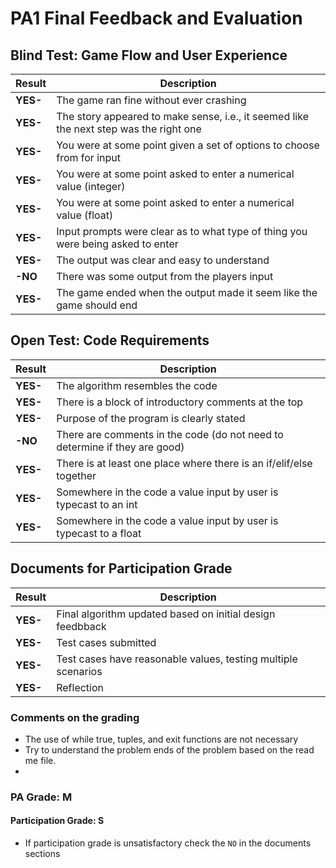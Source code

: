 # PA1 Final Feedback and Evaluation

## Blind Test: Game Flow and User Experience
| Result     | Description                                                                            |
|------------|----------------------------------------------------------------------------------------|
| **YES-** | The game ran fine without ever crashing                                                |
| **YES-** | The story appeared to make sense, i.e., it seemed like the next step was the right one |
| **YES-** | You were at some point given a set of options to choose from for input                 |
| **YES-** | You were at some point asked to enter a numerical value (integer)                      |
| **YES-** | You were at some point asked to enter a numerical value (float)                        |
| **YES-** | Input prompts were clear as to what type of thing you were being asked to enter        |
| **YES-** | The output was clear and easy to understand                                            |
| **-NO** | There was some output from the players input                                           |
| **YES-** | The game ended when the output made it seem like the game should end                   |



## Open Test: Code Requirements
| Result     | Description                                                          |
|------------|----------------------------------------------------------------------|
| **YES-** | The algorithm resembles the code                                     |
| **YES-** | There is a block of introductory comments at the top                 |  
| **YES-** | Purpose of the program is clearly stated                             |  
| **-NO** | There are comments in the code (do not need to determine if they are good)|
| **YES-** | There is at least one place where there is an if/elif/else together  |
| **YES-** | Somewhere in the code a value input by user is typecast to an int    |
| **YES-** | Somewhere in the code a value input by user is typecast to a float   |

## Documents for Participation Grade
| Result     | Description                                                   |
|------------|---------------------------------------------------------------|
| **YES-** | Final algorithm updated based on initial design feedbback     |
| **YES-** | Test cases submitted                                          |
| **YES-** | Test cases have reasonable values, testing multiple scenarios |
| **YES-** | Reflection                                                    |


### Comments on the grading
- The use of while true, tuples, and exit functions are not necessary 
- Try to understand the problem ends of the problem based on the read me file. 
- 
### PA Grade: M

#### Participation Grade: S
 - If participation grade is unsatisfactory check the `NO` in the documents sections

